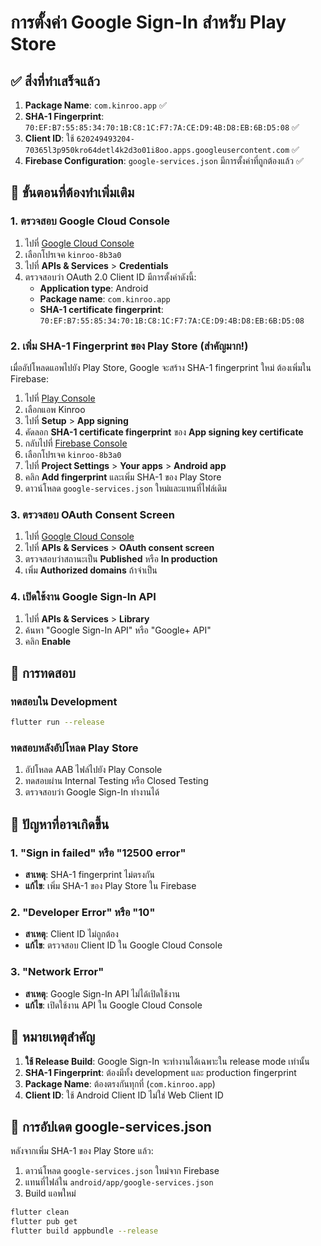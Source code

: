 # การตั้งค่า Google Sign-In สำหรับ Play Store

## ✅ สิ่งที่ทำเสร็จแล้ว

1. **Package Name**: `com.kinroo.app` ✅
2. **SHA-1 Fingerprint**: `70:EF:B7:55:85:34:70:1B:C8:1C:F7:7A:CE:D9:4B:D8:EB:6B:D5:08` ✅
3. **Client ID**: ใช้ `620249493204-70365l3p950kro64detl4k2d3o01i8oo.apps.googleusercontent.com` ✅
4. **Firebase Configuration**: `google-services.json` มีการตั้งค่าที่ถูกต้องแล้ว ✅

## 🔧 ขั้นตอนที่ต้องทำเพิ่มเติม

### 1. ตรวจสอบ Google Cloud Console

1. ไปที่ [Google Cloud Console](https://console.cloud.google.com/)
2. เลือกโปรเจค `kinroo-8b3a0`
3. ไปที่ **APIs & Services** > **Credentials**
4. ตรวจสอบว่า OAuth 2.0 Client ID มีการตั้งค่าดังนี้:
   - **Application type**: Android
   - **Package name**: `com.kinroo.app`
   - **SHA-1 certificate fingerprint**: `70:EF:B7:55:85:34:70:1B:C8:1C:F7:7A:CE:D9:4B:D8:EB:6B:D5:08`

### 2. เพิ่ม SHA-1 Fingerprint ของ Play Store (สำคัญมาก!)

เมื่ออัปโหลดแอพไปยัง Play Store, Google จะสร้าง SHA-1 fingerprint ใหม่ ต้องเพิ่มใน Firebase:

1. ไปที่ [Play Console](https://play.google.com/console/)
2. เลือกแอพ Kinroo
3. ไปที่ **Setup** > **App signing**
4. คัดลอก **SHA-1 certificate fingerprint** ของ **App signing key certificate**
5. กลับไปที่ [Firebase Console](https://console.firebase.google.com/)
6. เลือกโปรเจค `kinroo-8b3a0`
7. ไปที่ **Project Settings** > **Your apps** > **Android app**
8. คลิก **Add fingerprint** และเพิ่ม SHA-1 ของ Play Store
9. ดาวน์โหลด `google-services.json` ใหม่และแทนที่ไฟล์เดิม

### 3. ตรวจสอบ OAuth Consent Screen

1. ไปที่ [Google Cloud Console](https://console.cloud.google.com/)
2. ไปที่ **APIs & Services** > **OAuth consent screen**
3. ตรวจสอบว่าสถานะเป็น **Published** หรือ **In production**
4. เพิ่ม **Authorized domains** ถ้าจำเป็น

### 4. เปิดใช้งาน Google Sign-In API

1. ไปที่ **APIs & Services** > **Library**
2. ค้นหา "Google Sign-In API" หรือ "Google+ API"
3. คลิก **Enable**

## 🧪 การทดสอบ

### ทดสอบใน Development
```bash
flutter run --release
```

### ทดสอบหลังอัปโหลด Play Store
1. อัปโหลด AAB ไฟล์ไปยัง Play Console
2. ทดสอบผ่าน Internal Testing หรือ Closed Testing
3. ตรวจสอบว่า Google Sign-In ทำงานได้

## 🚨 ปัญหาที่อาจเกิดขึ้น

### 1. "Sign in failed" หรือ "12500 error"
- **สาเหตุ**: SHA-1 fingerprint ไม่ตรงกัน
- **แก้ไข**: เพิ่ม SHA-1 ของ Play Store ใน Firebase

### 2. "Developer Error" หรือ "10"
- **สาเหตุ**: Client ID ไม่ถูกต้อง
- **แก้ไข**: ตรวจสอบ Client ID ใน Google Cloud Console

### 3. "Network Error"
- **สาเหตุ**: Google Sign-In API ไม่ได้เปิดใช้งาน
- **แก้ไข**: เปิดใช้งาน API ใน Google Cloud Console

## 📝 หมายเหตุสำคัญ

1. **ใช้ Release Build**: Google Sign-In จะทำงานได้เฉพาะใน release mode เท่านั้น
2. **SHA-1 Fingerprint**: ต้องมีทั้ง development และ production fingerprint
3. **Package Name**: ต้องตรงกันทุกที่ (`com.kinroo.app`)
4. **Client ID**: ใช้ Android Client ID ไม่ใช่ Web Client ID

## 🔄 การอัปเดต google-services.json

หลังจากเพิ่ม SHA-1 ของ Play Store แล้ว:
1. ดาวน์โหลด `google-services.json` ใหม่จาก Firebase
2. แทนที่ไฟล์ใน `android/app/google-services.json`
3. Build แอพใหม่

```bash
flutter clean
flutter pub get
flutter build appbundle --release
```
